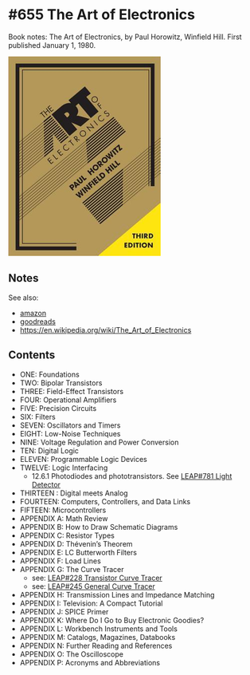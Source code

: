 # #655 The Art of Electronics

Book notes: The Art of Electronics, by Paul Horowitz,  Winfield Hill. First published January 1, 1980.

[![Build](./assets/the-art-of-electronics_build.jpg?raw=true)](https://amzn.to/43D1Gqz)

## Notes

See also:

* [amazon](https://amzn.to/43D1Gqz)
* [goodreads](https://www.goodreads.com/book/show/7831175-the-art-of-electronics)
* <https://en.wikipedia.org/wiki/The_Art_of_Electronics>

## Contents

* ONE: Foundations
* TWO: Bipolar Transistors
* THREE: Field-Effect Transistors
* FOUR: Operational Amplifiers
* FIVE: Precision Circuits
* SIX: Filters
* SEVEN: Oscillators and Timers
* EIGHT: Low-Noise Techniques
* NINE: Voltage Regulation and Power Conversion
* TEN: Digital Logic
* ELEVEN: Programmable Logic Devices
* TWELVE: Logic Interfacing
    * 12.6.1 Photodiodes and phototransistors. See [LEAP#781 Light Detector](../../Electronics101/MCP601/LightDetector/)
* THIRTEEN : Digital meets Analog
* FOURTEEN: Computers, Controllers, and Data Links
* FIFTEEN: Microcontrollers
* APPENDIX A: Math Review
* APPENDIX B: How to Draw Schematic Diagrams
* APPENDIX C: Resistor Types
* APPENDIX D: Thévenin’s Theorem
* APPENDIX E: LC Butterworth Filters
* APPENDIX F: Load Lines
* APPENDIX G: The Curve Tracer
    * see: [LEAP#228 Transistor Curve Tracer](../../Electronics101/TransistorCurveTracer/)
    * see: [LEAP#245 General Curve Tracer](../../Electronics101/GeneralCurveTracer/)
* APPENDIX H: Transmission Lines and Impedance Matching
* APPENDIX I: Television: A Compact Tutorial
* APPENDIX J: SPICE Primer
* APPENDIX K: Where Do I Go to Buy Electronic Goodies?
* APPENDIX L: Workbench Instruments and Tools
* APPENDIX M: Catalogs, Magazines, Databooks
* APPENDIX N: Further Reading and References
* APPENDIX O: The Oscilloscope
* APPENDIX P: Acronyms and Abbreviations
